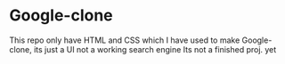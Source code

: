 # Google-clone
This repo only have HTML and CSS which I have used to make Google-clone, its just a UI not a working search engine
Its not a finished proj. yet
